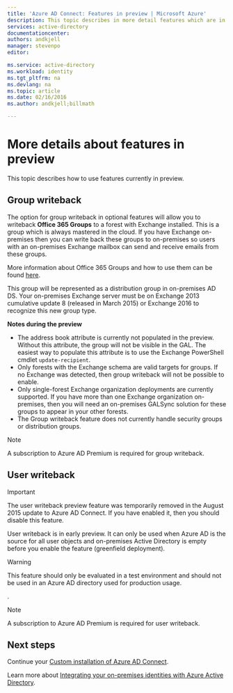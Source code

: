 ```yaml
---
title: 'Azure AD Connect: Features in preview | Microsoft Azure'
description: This topic describes in more detail features which are in preview in Azure AD Connect.
services: active-directory
documentationcenter: 
authors: andkjell
manager: stevenpo
editor: 

ms.service: active-directory
ms.workload: identity
ms.tgt_pltfrm: na
ms.devlang: na
ms.topic: article
ms.date: 02/16/2016
ms.author: andkjell;billmath

---
```

# More details about features in preview
This topic describes how to use features currently in preview.

## Group writeback
The option for group writeback in optional features will allow you to writeback **Office 365 Groups** to a forest with Exchange installed. This is a group which is always mastered in the cloud. If you have Exchange on-premises then you can write back these groups to on-premises so users with an on-premises Exchange mailbox can send and receive emails from these groups.

More information about Office 365 Groups and how to use them can be found [here](http://aka.ms/O365g).

This group will be represented as a distribution group in on-premises AD DS. Your on-premises Exchange server must be on Exchange 2013 cumulative update 8 (released in March 2015) or Exchange 2016 to recognize this new group type.

**Notes during the preview**

* The address book attribute is currently not populated in the preview. Without this attribute, the group will not be visible in the GAL. The easiest way to populate this attribute is to use the Exchange PowerShell cmdlet `update-recipient`.
* Only forests with the Exchange schema are valid targets for groups. If no Exchange was detected, then group writeback will not be possible to enable.
* Only single-forest Exchange organization deployments are currently supported. If you have more than one Exchange organization on-premises, then you will need an on-premises GALSync solution for these groups to appear in your other forests.
* The Group writeback feature does not currently handle security groups or distribution groups.

> [!NOTE]
> A subscription to Azure AD Premium is required for group writeback.
> 
> 
## User writeback
> [!IMPORTANT]
> The user writeback preview feature was temporarily removed in the August 2015 update to Azure AD Connect. If you have enabled it, then you should disable this feature.
> 
> 
User writeback is in early preview. It can only be used when Azure AD is the source for all user objects and on-premises Active Directory is empty before you enable the feature (greenfield deployment).

> [!WARNING]
> This feature should only be evaluated in a test environment and should not be used in an Azure AD directory used for production usage.
> 
> 
.

> [!NOTE]
> A subscription to Azure AD Premium is required for user writeback.
> 
> 
## Next steps
Continue your [Custom installation of Azure AD Connect](active-directory-aadconnect-get-started-custom.md).

Learn more about [Integrating your on-premises identities with Azure Active Directory](active-directory-aadconnect.md).

